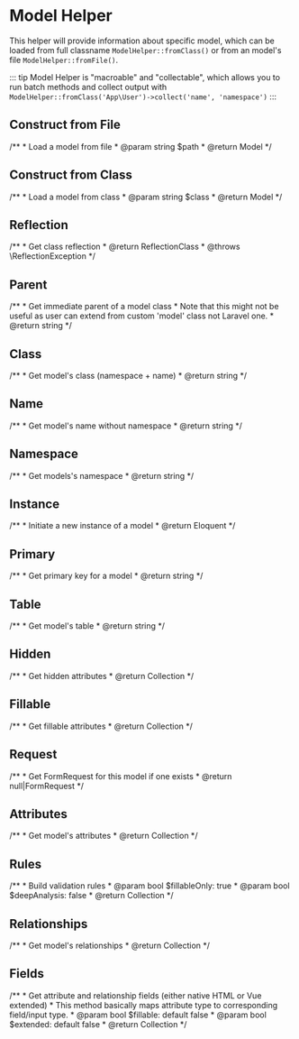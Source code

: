 # Model Helper

This helper will provide information about specific model, which can be loaded from full classname `ModelHelper::fromClass()` or from an model's file `ModelHelper::fromFile()`.

::: tip
Model Helper is "macroable" and "collectable", which allows you to run batch methods and collect output with `ModelHelper::fromClass('App\User')->collect('name', 'namespace')`
:::

## Construct from File
<helper-method method="fromFile">
    /**
     * Load a model from file
     * @param string $path
     * @return Model
     */
</helper-method>

## Construct from Class
<helper-method method="fromClass">
    /**
     * Load a model from class
     * @param string $class
     * @return Model
     */
</helper-method>

## Reflection
<helper-method method="reflection">
    /**
     * Get class reflection
     * @return ReflectionClass
     * @throws \ReflectionException
     */
</helper-method>

## Parent
<helper-method method="parent">
    /**
     * Get immediate parent of a model class
     * Note that this might not be useful as user can extend from custom 'model' class not Laravel one.
     * @return string
     */
</helper-method>

## Class
<helper-method method="class">
    /**
     * Get model's class (namespace + name)
     * @return string
     */
</helper-method>

## Name
<helper-method method="name">
    /**
     * Get model's name without namespace
     * @return string
     */
</helper-method>

## Namespace
<helper-method method="namespace">
    /**
     * Get models's namespace
     * @return string
     */
</helper-method>

## Instance
<helper-method method="instance">
    /**
     * Initiate a new instance of a model
     * @return Eloquent
     */
</helper-method>

## Primary
<helper-method method="primary">
    /**
     * Get primary key for a model
     * @return string
     */
</helper-method>

## Table
<helper-method method="table">
    /**
     * Get model's table
     * @return string
     */
</helper-method>

## Hidden
<helper-method method="hidden">
    /**
     * Get hidden attributes
     * @return Collection
     */
</helper-method>

## Fillable
<helper-method method="fillable">
    /**
     * Get fillable attributes
     * @return Collection
     */
</helper-method>

## Request
<helper-method method="fillable">
    /**
     * Get FormRequest for this model if one exists
     * @return null|FormRequest
     */
</helper-method>

## Attributes
<helper-method method="attributes">
    /**
     * Get model's attributes
     * @return Collection
     */
</helper-method>

## Rules
<helper-method method="rules">
    /**
     * Build validation rules
     * @param bool $fillableOnly: true
     * @param bool $deepAnalysis: false
     * @return Collection
     */
</helper-method>

## Relationships
<helper-method method="relationships">
    /**
     * Get model's relationships
     * @return Collection
     */
</helper-method>

## Fields
<helper-method method="fields">
    /**
     * Get attribute and relationship fields (either native HTML or Vue extended)
     * This method basically maps attribute type to corresponding field/input type.
     * @param bool $fillable: default false
     * @param bool $extended: default false
     * @return Collection
     */
</helper-method>
